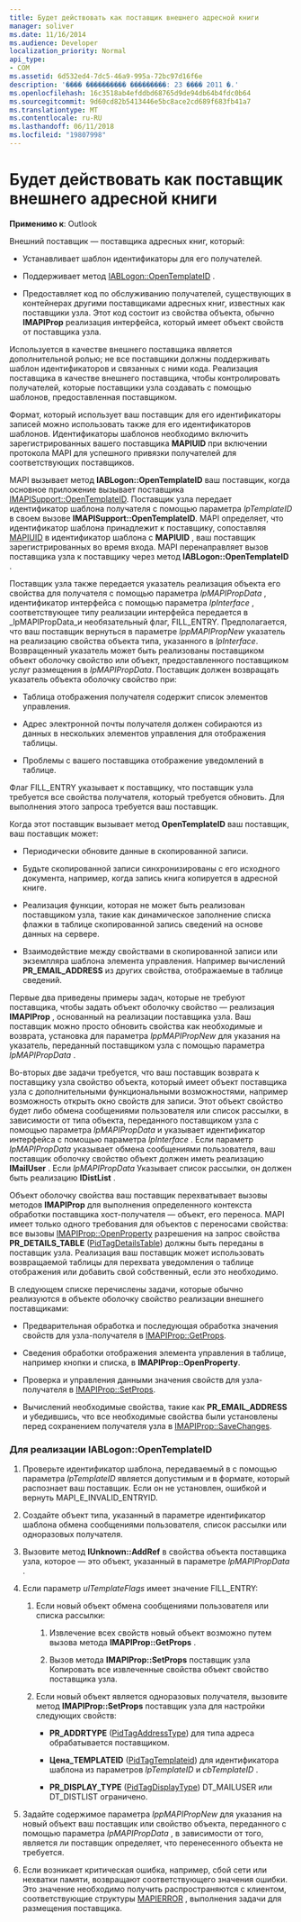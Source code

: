 ```yaml
---
title: Будет действовать как поставщик внешнего адресной книги
manager: soliver
ms.date: 11/16/2014
ms.audience: Developer
localization_priority: Normal
api_type:
- COM
ms.assetid: 6d532ed4-7dc5-46a9-995a-72bc97d16f6e
description: '���� ���������� ���������: 23 ���� 2011 �.'
ms.openlocfilehash: 16c3518ab4efddbd68765d9de94db64b4fdc0b64
ms.sourcegitcommit: 9d60cd82b5413446e5bc8ace2cd689f683fb41a7
ms.translationtype: MT
ms.contentlocale: ru-RU
ms.lasthandoff: 06/11/2018
ms.locfileid: "19807998"
---
```

# <a name="acting-as-a-foreign-address-book-provider"></a>Будет действовать как поставщик внешнего адресной книги

**Применимо к**: Outlook 
  
Внешний поставщик — поставщика адресных книг, который: 
  
- Устанавливает шаблон идентификаторы для его получателей.
    
- Поддерживает метод [IABLogon::OpenTemplateID](iablogon-opentemplateid.md) . 
    
- Предоставляет код по обслуживанию получателей, существующих в контейнерах другими поставщиками адресных книг, известных как поставщики узла. Этот код состоит из свойства объекта, обычно **IMAPIProp** реализация интерфейса, который имеет объект свойств от поставщика узла. 
    
Используется в качестве внешнего поставщика является дополнительной ролью; не все поставщики должны поддерживать шаблон идентификаторов и связанных с ними кода. Реализация поставщика в качестве внешнего поставщика, чтобы контролировать получателей, которые поставщики узла создавать с помощью шаблонов, предоставленная поставщиком. 
  
Формат, который использует ваш поставщик для его идентификаторы записей можно использовать также для его идентификаторов шаблонов. Идентификаторы шаблонов необходимо включить зарегистрированных вашего поставщика **MAPIUID** при включении протокола MAPI для успешного привязки получателей для соответствующих поставщиков. 
  
MAPI вызывает метод **IABLogon::OpenTemplateID** ваш поставщик, когда основное приложение вызывает поставщика [IMAPISupport::OpenTemplateID](imapisupport-opentemplateid.md). Поставщик узла передает идентификатор шаблона получателя с помощью параметра _lpTemplateID_ в своем вызове **IMAPISupport::OpenTemplateID**. MAPI определяет, что идентификатор шаблона принадлежит к поставщику, сопоставляя [MAPIUID](mapiuid.md) в идентификатор шаблона с **MAPIUID** , ваш поставщик зарегистрированных во время входа. MAPI перенаправляет вызов поставщика узла к поставщику через метод **IABLogon::OpenTemplateID** . 
  
Поставщик узла также передается указатель реализация объекта его свойства для получателя с помощью параметра _lpMAPIPropData_ , идентификатор интерфейса с помощью параметра _lpInterface_ , соответствующее типу реализации интерфейса передается в _lpMAPIPropData_и необязательный флаг, FILL_ENTRY. Предполагается, что ваш поставщик вернуться в параметре _lppMAPIPropNew_ указатель на реализацию свойства объекта типа, указанного в _lpInterface_. Возвращенный указатель может быть реализованы поставщиком объект оболочку свойство или объект, предоставленного поставщиком услуг размещения в _lpMAPIPropData_. Поставщик должен возвращать указатель объекта оболочку свойство при:
  
- Таблица отображения получателя содержит список элементов управления.
    
- Адрес электронной почты получателя должен собираются из данных в нескольких элементов управления для отображения таблицы.
    
- Проблемы с вашего поставщика отображение уведомлений в таблице.
    
Флаг FILL_ENTRY указывает к поставщику, что поставщик узла требуется все свойства получателя, который требуется обновить. Для выполнения этого запроса требуется ваш поставщик.
  
Когда этот поставщик вызывает метод **OpenTemplateID** ваш поставщик, ваш поставщик может: 
  
- Периодически обновите данные в скопированной записи.
    
- Будьте скопированной записи синхронизированы с его исходного документа, например, когда запись книга копируется в адресной книге.
    
- Реализация функции, которая не может быть реализован поставщиком узла, такие как динамическое заполнение списка флажки в таблице скопированной запись сведений на основе данных на сервере.
    
- Взаимодействие между свойствами в скопированной записи или экземпляра шаблона элемента управления. Например вычислений **PR_EMAIL_ADDRESS** из других свойства, отображаемые в таблице сведений. 
    
Первые два приведены примеры задач, которые не требуют поставщика, чтобы задать объект оболочку свойство — реализация **IMAPIProp** , основанный на реализации поставщика узла. Ваш поставщик можно просто обновить свойства как необходимые и возврата, установка для параметра _lppMAPIPropNew_ для указания на указатель, переданный поставщиком узла с помощью параметра _lpMAPIPropData_ . 
  
Во-вторых две задачи требуется, что ваш поставщик возврата к поставщику узла свойство объекта, который имеет объект поставщика узла с дополнительными функциональными возможностями, например возможность открыть окно свойств для записи. Этот объект свойство будет либо обмена сообщениями пользователя или список рассылки, в зависимости от типа объекта, переданного поставщиком узла с помощью параметра _lpMAPIPropData_ и указывает идентификатор интерфейса с помощью параметра _lpInterface_ . Если параметр _lpMAPIPropData_ указывает обмена сообщениями пользователя, ваш поставщик оболочку свойство объект должен иметь реализацию **IMailUser** . Если _lpMAPIPropData_ Указывает список рассылки, он должен быть реализацию **IDistList** . 
  
Объект оболочку свойства ваш поставщик перехватывает вызовы методов **IMAPIProp** для выполнения определенного контекста обработки поставщика хост-получателя — объект, его переноса. MAPI имеет только одного требования для объектов с переносами свойства: все вызовы [IMAPIProp::OpenProperty](imapiprop-openproperty.md) разрешения на запрос свойства **PR_DETAILS_TABLE** ([PidTagDetailsTable](pidtagdetailstable-canonical-property.md)) должны быть переданы в поставщик узла. Реализация ваш поставщик может использовать возвращаемой таблицы для перехвата уведомления о таблице отображения или добавить свой собственный, если это необходимо. 
  
В следующем списке перечислены задачи, которые обычно реализуются в объекте оболочку свойство реализации внешнего поставщиками:
  
- Предварительная обработка и последующая обработка значения свойств для узла-получателя в [IMAPIProp::GetProps](imapiprop-getprops.md).
    
- Сведения обработки отображения элемента управления в таблице, например кнопки и списка, в **IMAPIProp::OpenProperty**.
    
- Проверка и управления данными значения свойств для узла-получателя в [IMAPIProp::SetProps](imapiprop-setprops.md).
    
- Вычислений необходимые свойства, такие как **PR_EMAIL_ADDRESS** и убедившись, что все необходимые свойства были установлены перед сохранением получателя узла в [IMAPIProp::SaveChanges](imapiprop-savechanges.md).
    
### <a name="to-implement-iablogonopentemplateid"></a>Для реализации IABLogon::OpenTemplateID
  
1. Проверьте идентификатор шаблона, передаваемый в с помощью параметра _lpTemplateID_ является допустимым и в формате, который распознает ваш поставщик. Если он не установлен, ошибкой и вернуть MAPI_E_INVALID_ENTRYID. 
    
2. Создайте объект типа, указанный в параметре идентификатор шаблона обмена сообщениями пользователя, список рассылки или одноразовых получателя. 
    
3. Вызовите метод **IUnknown::AddRef** в свойства объекта поставщика узла, которое — это объект, указанный в параметре _lpMAPIPropData_ . 
    
4. Если параметр _ulTemplateFlags_ имеет значение FILL_ENTRY: 
    
   1. Если новый объект обмена сообщениями пользователя или списка рассылки:
      
      1. Извлечение всех свойств новый объект возможно путем вызова метода **IMAPIProp::GetProps** . 
          
      2. Вызов метода **IMAPIProp::SetProps** поставщик узла Копировать все извлеченные свойства объект свойство поставщика узла. 
      
   2. Если новый объект является одноразовых получателя, вызовите метод **IMAPIProp::SetProps** поставщик узла для настройки следующих свойств: 
      
      - **PR_ADDRTYPE** ([PidTagAddressType](pidtagaddresstype-canonical-property.md)) для типа адреса обрабатывается поставщиком.
        
      - **Цена\_TEMPLATEID** ([PidTagTemplateid](pidtagtemplateid-canonical-property.md)) для идентификатора шаблона из параметров _lpTemplateID_ и _cbTemplateID_ . 
        
      - **PR_DISPLAY_TYPE** ([PidTagDisplayType](pidtagdisplaytype-canonical-property.md)) DT_MAILUSER или DT_DISTLIST ограничено.
    
5. Задайте содержимое параметра _lppMAPIPropNew_ для указания на новый объект ваш поставщик или свойство объекта, переданного с помощью параметра _lpMAPIPropData_ , в зависимости от того, является ли поставщик определяет, что перенесенного объекта не требуется. 
    
6. Если возникает критическая ошибка, например, сбой сети или нехватки памяти, возвращают соответствующего значения ошибки. Это значение необходимо получить распространяются с клиентом, соответствующие структуры [MAPIERROR](mapierror.md) , выполнения задачи для размещения поставщика. 
    

